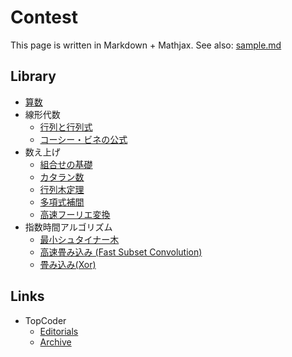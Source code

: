 # Contest

This page is written in Markdown + Mathjax. See also: [sample.md](#sample.md)

## Library
- [算数](#md/arithmetic.md)
- 線形代数
  - [行列と行列式](#md/matrix.md)
  - [コーシー・ビネの公式](#md/cauchy_binet.md)
- 数え上げ
  - [組合せの基礎](#md/comb.md)
  - [カタラン数](#md/catalan.md)
  - [行列木定理](#md/matrix_tree_theorem.md)
  - [多項式補間](#md/interpolation.md)
  - [高速フーリエ変換](#md/fft.md)
- 指数時間アルゴリズム
  - [最小シュタイナー木](#md/steiner_tree.md)
  - [高速畳み込み (Fast Subset Convolution)](#md/fast_subset_convolution.md)
  - [畳み込み(Xor)](#md/xor_convolution.md)

## Links

- TopCoder
  - [Editorials](https://apps.topcoder.com/wiki/display/tc/Algorithm+Problem+Set+Analysis)
  - [Archive](http://www.topcoder.com/tc?module=MatchList)
